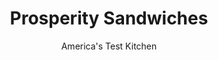 ---
layout: ../../layouts/MarkdownPostLayout.astro
title: Prosperity Sandwiches
author: America's Test Kitchen
pubDate: 2023-03-15
description: "Is prosperity just around the corner or just under the broiler?"
image_url: https://res.cloudinary.com/hksqkdlah/image/upload/ar_1:1,c_fill,dpr_2.0,f_auto,fl_lossy.progressive.strip_profile,g_faces:auto,q_auto:low,w_344/10237_sfs-prosperitysandwich-7
tags: ["Main Courses","Cookbook Collection"]
calories: 3101
protein: 49
carbohydrates: 36
fats: 
fiber: 4
ingredients: ["5 tablespoons, unsalted butter","8 ounces, white mushrooms, trimmed and sliced thin","1 , shallot, minced","1/2 teaspoon, salt","1/4 cup (4 tablespoons), all-purpose flour","2 cups, whole milk","8 ounces, sharp cheddar cheese, shredded (2 cups)","2 teaspoons, Dijon mustard","2 teaspoons, Worcestershire sauce","1/2 teaspoon, pepper","4 (3/4-inch-thick) slices, rustic white bread","8 ounces thinly sliced roast, turkey","8 ounces thinly sliced, deli ham","2 , tomatoes, cored, cut into 8 (1/4-inch-thick) slices, and patted dry"]
serves: 4
time: "1 hour"
instructions: ["Melt 1 tablespoon butter in large saucepan over medium-high heat. Add mushrooms, shallot, and salt and cook, stirring occasionally, until well browned, 5 to 7 minutes. Transfer to bowl.","Melt remaining 4 tablespoons butter in now-empty saucepan over medium heat. Stir in flour and cook for 1 minute. Slowly whisk in milk and bring to simmer. Reduce heat to low and cook, stirring occasionally, until thickened, 4 to 6 minutes. Off heat, stir in 1/2 cup cheddar, mustard, Worcestershire, and pepper; set aside.","Adjust oven rack 5 inches from broiler element and heat broiler. Line rimmed baking sheet with aluminum foil and spray with vegetable oil spray. Arrange bread slices on prepared baking sheet and broil until toasted, 1 to 2 minutes per side.","Divide mushroom mixture among toasted bread slices. Arrange 2 ounces turkey, 2 ounces ham, and 2 slices tomato over mushrooms on each slice of toast. Spoon 1/2 cup cheese sauce evenly over each sandwich and sprinkle with remaining 1 1/2 cups cheddar. Broil until cheddar is browned, 3 to 5 minutes. Let cool for 5 minutes. Serve."]
nutrition: ["973 mg Potassium","716 mg Phosphorus","604 mg Calcium","3 mg Iron","89 mg Magnesium","1335 mg Sodium","5 mg Zinc","47 g Fat","11 mg Niacin (B3)","13 g Monounsaturated","3 g Polyunsaturated","1 mg Riboflavin (B2)","13 mg Vitamin C","2 µg Vitamin D","202 mg Cholesterol","25 g Saturated","1 g Trans","4 g Fiber","17 µg Folic acid","75 µg Folate (food)","12 g Sugars","10 µg Vitamin K","343 g Water","36 g Carbs","106 µg Folate equivalent (total)","49 g Protein","1 mg Vitamin E","1 µg Vitamin B12","359 µg Vitamin A","775 kcal Energy","3101 calories"]
notes: "Leftover turkey works great here."
---